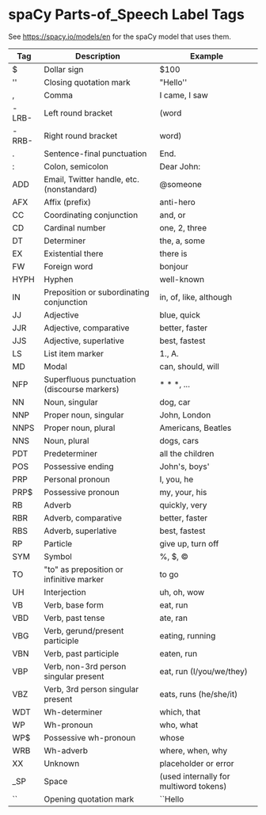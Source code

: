 # spaCy Parts-of_Speech Label Tags

See https://spacy.io/models/en for the spaCy model that uses them.

| Tag    | Description                                | Example                                  |
|--------|--------------------------------------------|------------------------------------------|
| $      | Dollar sign                                | $100                                     |
| ''     | Closing quotation mark                     | "Hello''                                 |
| ,      | Comma                                      | I came, I saw                            |
| -LRB-  | Left round bracket                         | (word                                    |
| -RRB-  | Right round bracket                        | word)                                    |
| .      | Sentence-final punctuation                 | End.                                     |
| :      | Colon, semicolon                           | Dear John:                               |
| ADD    | Email, Twitter handle, etc. (nonstandard)  | @someone                                 |
| AFX    | Affix (prefix)                             | anti-hero                                |
| CC     | Coordinating conjunction                   | and, or                                  |
| CD     | Cardinal number                            | one, 2, three                             |
| DT     | Determiner                                 | the, a, some                             |
| EX     | Existential there                          | there is                                 |
| FW     | Foreign word                               | bonjour                                  |
| HYPH   | Hyphen                                      | well-known                               |
| IN     | Preposition or subordinating conjunction   | in, of, like, although                   |
| JJ     | Adjective                                  | blue, quick                              |
| JJR    | Adjective, comparative                     | better, faster                           |
| JJS    | Adjective, superlative                     | best, fastest                            |
| LS     | List item marker                           | 1., A.                                   |
| MD     | Modal                                       | can, should, will                        |
| NFP    | Superfluous punctuation (discourse markers)| * * *, ...                               |
| NN     | Noun, singular                             | dog, car                                 |
| NNP    | Proper noun, singular                      | John, London                             |
| NNPS   | Proper noun, plural                        | Americans, Beatles                       |
| NNS    | Noun, plural                               | dogs, cars                               |
| PDT    | Predeterminer                              | all the children                         |
| POS    | Possessive ending                          | John's, boys'                            |
| PRP    | Personal pronoun                           | I, you, he                               |
| PRP$   | Possessive pronoun                         | my, your, his                            |
| RB     | Adverb                                     | quickly, very                            |
| RBR    | Adverb, comparative                        | better, faster                           |
| RBS    | Adverb, superlative                        | best, fastest                            |
| RP     | Particle                                    | give up, turn off                        |
| SYM    | Symbol                                      | %, $, ©                                  |
| TO     | "to" as preposition or infinitive marker   | to go                                    |
| UH     | Interjection                               | uh, oh, wow                              |
| VB     | Verb, base form                            | eat, run                                 |
| VBD    | Verb, past tense                           | ate, ran                                 |
| VBG    | Verb, gerund/present participle            | eating, running                          |
| VBN    | Verb, past participle                      | eaten, run                               |
| VBP    | Verb, non-3rd person singular present      | eat, run (I/you/we/they)                 |
| VBZ    | Verb, 3rd person singular present          | eats, runs (he/she/it)                   |
| WDT    | Wh-determiner                              | which, that                              |
| WP     | Wh-pronoun                                 | who, what                                |
| WP$    | Possessive wh-pronoun                      | whose                                    |
| WRB    | Wh-adverb                                  | where, when, why                         |
| XX     | Unknown                                     | placeholder or error                     |
| _SP    | Space                                       | (used internally for multiword tokens)   |
| ``     | Opening quotation mark                      | ``Hello                                  |
